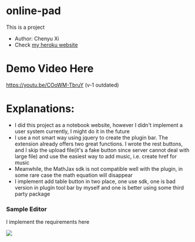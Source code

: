 # online-pad
This is a project
- Author: Chenyu Xi
- Check <a href="https://dry-mountain-33107.herokuapp.com/">my heroku website</a>

# Demo Video Here

https://youtu.be/COoWM-TbruY (v-1 outdated)

# Explanations:
- I did this project as a notebook website, however I didn't implement a user system currently, I might do it in the future
- I use a not smart way using jquery to create the plugin bar. 
The extension already offers two great functions. I wrote the rest buttons, and I skip the upload file(it's a fake button since server cannot deal with large file) and use the easiest way to add music, 
i.e. create href for music
- Meanwhile, the MathJax sdk is not compatible well with the plugin, in some rare case the math equation will disappear
- I implement add table button in two place, one use sdk, one is bad version in plugin tool bar by myself and one is better using some third party package


### Sample Editor
I implement the requirements here

<img src="https://github.com/XiplusChenyu/online-pad/blob/master/git-pictures/PadPage.png">
